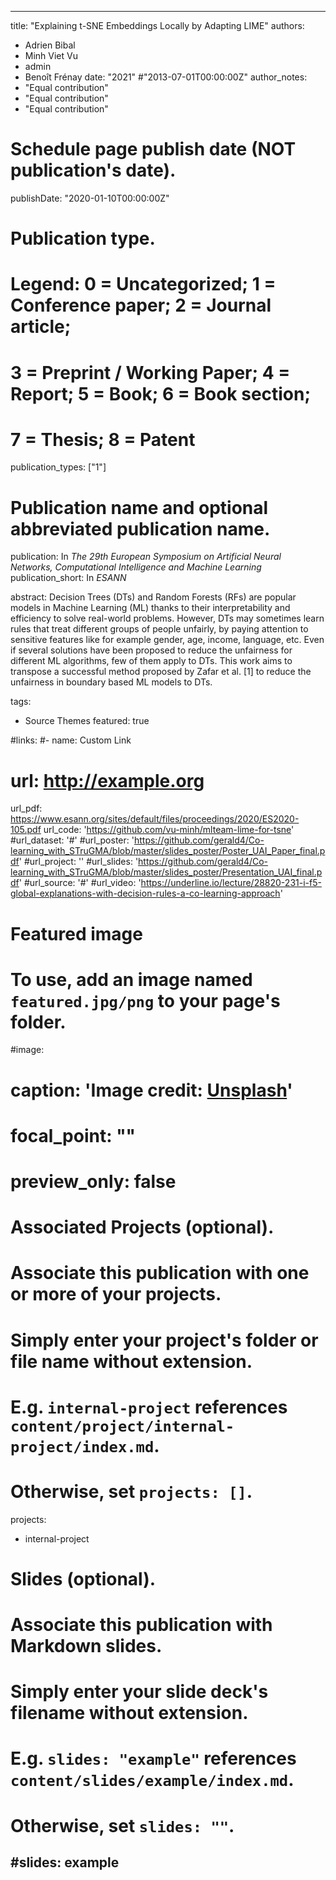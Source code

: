   ---
title: "Explaining t-SNE Embeddings Locally by Adapting LIME"
authors:
- Adrien Bibal
- Minh Viet Vu
- admin
- Benoît Frénay
date: "2021"
#"2013-07-01T00:00:00Z"
author_notes:
- "Equal contribution"
- "Equal contribution"
- "Equal contribution"


# Schedule page publish date (NOT publication's date).
publishDate: "2020-01-10T00:00:00Z"

# Publication type.
# Legend: 0 = Uncategorized; 1 = Conference paper; 2 = Journal article;
# 3 = Preprint / Working Paper; 4 = Report; 5 = Book; 6 = Book section;
# 7 = Thesis; 8 = Patent
publication_types: ["1"]

# Publication name and optional abbreviated publication name.
publication: In *The 29th European Symposium on Artificial Neural Networks, Computational Intelligence and Machine Learning*
publication_short: In *ESANN*

abstract: Decision Trees (DTs) and Random Forests (RFs) are popular models in Machine Learning (ML) thanks to their interpretability and efficiency to solve real-world problems. However, DTs may sometimes learn rules that treat different groups of people unfairly, by paying attention to sensitive features like for example gender, age, income, language, etc. Even if several solutions have been proposed to reduce the unfairness for different ML algorithms, few of them apply to DTs. This work aims to transpose a successful method proposed by Zafar et al. [1] to reduce the unfairness in boundary based ML models to DTs.

tags:
- Source Themes
featured: true

#links:
#- name: Custom Link
#  url: http://example.org
url_pdf: https://www.esann.org/sites/default/files/proceedings/2020/ES2020-105.pdf
url_code: 'https://github.com/vu-minh/mlteam-lime-for-tsne'
#url_dataset: '#'
#url_poster: 'https://github.com/gerald4/Co-learning_with_STruGMA/blob/master/slides_poster/Poster_UAI_Paper_final.pdf'
#url_project: ''
#url_slides: 'https://github.com/gerald4/Co-learning_with_STruGMA/blob/master/slides_poster/Presentation_UAI_final.pdf'
#url_source: '#'
#url_video: 'https://underline.io/lecture/28820-231-i-f5-global-explanations-with-decision-rules-a-co-learning-approach'

# Featured image
# To use, add an image named `featured.jpg/png` to your page's folder. 
#image:
#  caption: 'Image credit: [**Unsplash**](https://unsplash.com/photos/pLCdAaMFLTE)'
#  focal_point: ""
#   preview_only: false

# Associated Projects (optional).
#   Associate this publication with one or more of your projects.
#   Simply enter your project's folder or file name without extension.
#   E.g. `internal-project` references `content/project/internal-project/index.md`.
#   Otherwise, set `projects: []`.
projects:
- internal-project

# Slides (optional).
#   Associate this publication with Markdown slides.
#   Simply enter your slide deck's filename without extension.
#   E.g. `slides: "example"` references `content/slides/example/index.md`.
#   Otherwise, set `slides: ""`.
#slides: example
---


